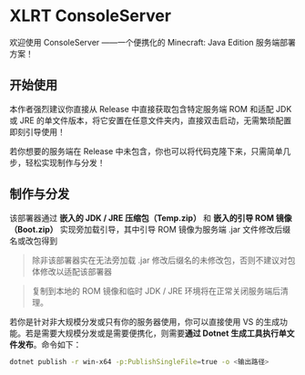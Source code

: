 ﻿# XLRT ConsoleServer

欢迎使用 ConsoleServer ——一个便携化的 Minecraft: Java Edition 服务端部署方案！

## 开始使用

本作者强烈建议你直接从 Release 中直接获取包含特定服务端 ROM 和适配 JDK 或 JRE 的单文件版本，将它安置在任意文件夹内，直接双击启动，无需繁琐配置即刻引导使用！

若你想要的服务端在 Release 中未包含，你也可以将代码克隆下来，只需简单几步，轻松实现制作与分发！

## 制作与分发

该部署器通过 **嵌入的 JDK / JRE 压缩包（Temp.zip）** 和 **嵌入的引导 ROM 镜像（Boot.zip）** 实现旁加载引导，其中引导 ROM 镜像为服务端 .jar 文件修改后缀名或改包得到

> 除非该部署器实在无法旁加载 .jar 修改后缀名的未修改包，否则不建议对包体修改以适配该部署器

> 复制到本地的 ROM 镜像和临时 JDK / JRE 环境将在正常关闭服务端后清理。

若你是针对非大规模分发或只有你的服务器使用，你可以直接使用 VS 的生成功能。若是需要大规模分发或是需要便携化，则需要**通过 Dotnet 生成工具执行单文件发布**。命令如下：

```bash
dotnet publish -r win-x64 -p:PublishSingleFile=true -o <输出路径>
```